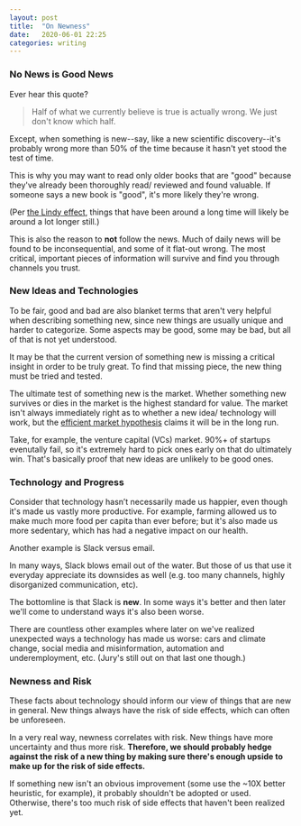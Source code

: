 ```yaml
---
layout: post
title:  "On Newness"
date:   2020-06-01 22:25
categories: writing
---
```


### No News is Good News

Ever hear this quote? 

> Half of what we currently believe is true is actually wrong. We just don't know which half.

Except, when something is new--say, like a new scientific discovery--it's probably wrong more than 50% of the time because it hasn't yet stood the test of time. 

This is why you may want to read only older books that are "good" because they've already been thoroughly read/ reviewed and found valuable. If someone says a new book is "good", it's more likely they're wrong. 

(Per [the Lindy effect](https://en.wikipedia.org/wiki/Lindy_effect), things that have been around a long time will likely be around a lot longer still.) 

This is also the reason to **not** follow the news. Much of daily news will be found to be inconsequential, and some of it flat-out wrong. The most critical, important pieces of information will survive and find you through channels you trust.

### New Ideas and Technologies

To be fair, good and bad are also blanket terms that aren't very helpful when describing something new, since new things are usually unique and harder to categorize. Some aspects may be good, some may be bad, but all of that is not yet understood.

It may be that the current version of something new is missing a critical insight in order to be truly great. To find that missing piece, the new thing must be tried and tested.

The ultimate test of something new is the market. Whether something new survives or dies in the market is the highest standard for value. The market isn't always immediately right as to whether a new idea/ technology will work, but the [efficient market hypothesis](https://en.wikipedia.org/wiki/Efficient-market_hypothesis) claims it will be in the long run.

Take, for example, the venture capital (VCs) market. 90%+ of startups evenutally fail, so it's extremely hard to pick ones early on that do ultimately win. That's basically proof that new ideas are unlikely to be good ones. 

### Technology and Progress

Consider that technology hasn’t necessarily made us happier, even though it's made us vastly more productive. For example, farming allowed us to make much more food per capita than ever before; but it's also made us more sedentary, which has had a negative impact on our health.

Another example is Slack versus email. 

In many ways, Slack blows email out of the water. But those of us that use it everyday appreciate its downsides as well (e.g. too many channels, highly disorganized communication, etc). 

The bottomline is that Slack is **new**. In some ways it's better and then later we'll come to understand ways it's also been worse.

There are countless other examples where later on we've realized unexpected ways a technology has made us worse: cars and climate change, social media and misinformation, automation and underemployment, etc. (Jury's still out on that last one though.)

### Newness and Risk

These facts about technology should inform our view of things that are new in general. New things always have the risk of side effects, which can often be unforeseen. 

In a very real way, newness correlates with risk. New things have more uncertainty and thus more risk. **Therefore, we should probably hedge against the risk of a new thing by making sure there's enough upside to make up for the risk of side effects.**

If something new isn't an obvious improvement (some use the ~10X better heuristic, for example), it probably shouldn't be adopted or used. Otherwise, there's too much risk of side effects that haven't been realized yet. 




